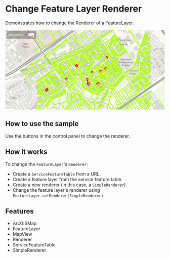 <h1>Change Feature Layer Renderer</h1>

<p>Demonstrates how to change the Renderer of a FeatureLayer.</p>

<p><img src="ChangeFeatureLayerRenderer.gif"/></p>

<h2>How to use the sample</h2>

<p>Use the buttons in the control panel to change the renderer.</p>

<h2>How it works</h2>

<p>To change the <code>FeatureLayer</code>'s <code>Renderer</code>:</p>

<ul>
    <li>Create a <code>ServiceFeatureTable</code> from a URL.</li>
    <li>Create a feature layer from the service feature table.</li>
    <li>Create a new renderer (in this case, a <code>SimpleRenderer</code>).</li>
    <li>Change the feature layer's renderer using <code>FeatureLayer.setRenderer(SimpleRenderer)</code>.</li>
</ul>

<h2>Features</h2>

<ul>
    <li>ArcGISMap</li>
    <li>FeatureLayer</li>
    <li>MapView</li>
    <li>Renderer</li>
    <li>ServiceFeatureTable</li>
    <li>SimpleRenderer</li>
</ul>

